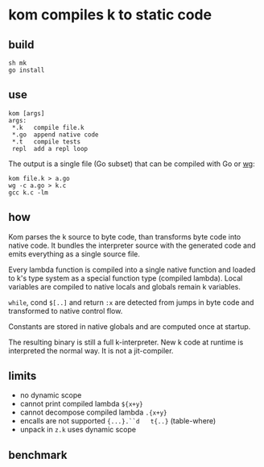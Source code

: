 # kom compiles k to static code

## build

```
sh mk
go install
```

## use

```
kom [args]
args:
 *.k   compile file.k
 *.go  append native code
 *.t   compile tests
 repl  add a repl loop
```

The output is a single file (Go subset) that can be compiled with Go or [wg](https://github.com/ktye/wg):

```
kom file.k > a.go
wg -c a.go > k.c
gcc k.c -lm
```

## how

Kom parses the k source to byte code, than transforms byte code into native code. 
It bundles the interpreter source with the generated code and emits everything as a single source file.

Every lambda function is compiled into a single native function and loaded to k's type system as a special function type (compiled lambda).
Local variables are compiled to native locals and globals remain k variables.

`while`, cond `$[..]` and return `:x` are detected from jumps in byte code and transformed to native control flow.

Constants are stored in native globals and are computed once at startup.

The resulting binary is still a full k-interpreter.
New k code at runtime is interpreted the normal way.
It is not a jit-compiler.

## limits

- no dynamic scope
- cannot print compiled lambda     `${x+y}`
- cannot decompose compiled lambda `.{x+y}`
- encalls are not supported         `{...}.``d   t{..}` (table-where)
- unpack in `z.k` uses dynamic scope

## benchmark
